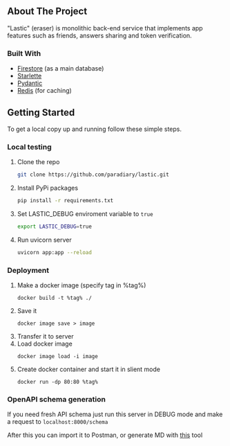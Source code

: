 

## About The Project

"Lastic" (eraser) is monolithic back-end service that implements app features such as friends, answers sharing and token verification.

### Built With

* [Firestore](https://firebase.google.com/docs/firestore)  (as a main database)
* [Starlette](https://www.starlette.io/)
* [Pydantic](https://pydantic-docs.helpmanual.io/) 
* [Redis](https://redis.io) (for caching)



<!-- GETTING STARTED -->
## Getting Started

To get a local copy up and running follow these simple steps.

### Local testing

1. Clone the repo
   ```sh
   git clone https://github.com/paradiary/lastic.git
   ```
2. Install PyPi packages
   ```sh
   pip install -r requirements.txt
   ```
3. Set LASTIC_DEBUG enviroment variable to `true`
    ```sh
    export LASTIC_DEBUG=true
    ```
4. Run uvicorn server
    ```sh
    uvicorn app:app --reload
    ```

### Deployment

1. Make a docker image (specify tag in %tag%)
   ```shell
   docker build -t %tag% ./
   ```
2. Save it 
   ```shell
   docker image save > image
   ```
3. Transfer it to server
4. Load docker image
   ```shell
   docker image load -i image
   ```
5. Create docker container and start it in slient mode
   ```shell
   docker run -dp 80:80 %tag% 
   ```

### OpenAPI schema generation
If you need fresh API schema just run this server in DEBUG mode and make a request to `localhost:8000/schema`

After this you can import it to Postman, or generate MD with [this](https://github.com/Aurora81/openapi2md) tool
